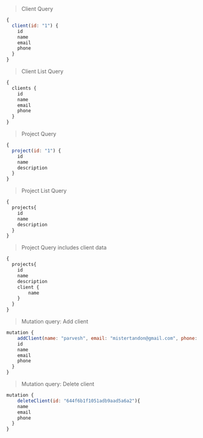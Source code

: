 > Client Query
```javascript
{
  client(id: "1") {
    id
    name
    email
    phone
  }
}
```

> Client List Query
```javascript
{
  clients {
    id
    name
    email
    phone
  }
}
```

> Project Query
```javascript
{
  project(id: "1") {
    id
    name
    description
  }
}

```

> Project List Query
```javascript
{
  projects{
    id
    name
    description
  }
}
```

> Project Query includes client data
```javascript
{
  projects{
    id
    name
    description
    client {
    	name
  	}
  }
}

```

> Mutation query: Add client

```javascript
mutation {
 	addClient(name: "parvesh", email: "mistertandon@gmail.com", phone: "+91-9650780712"){
    id
    name
    email
    phone    
  }
}
```

> Mutation query: Delete client

```javascript
mutation {
 	deleteClient(id: "644f6b1f1051adb9aad5a6a2"){
    name
    email
    phone
  }
}

```